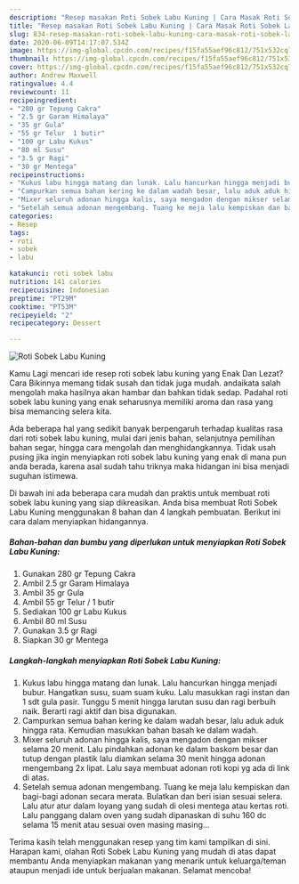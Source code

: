 ```yaml
---
description: "Resep masakan Roti Sobek Labu Kuning | Cara Masak Roti Sobek Labu Kuning Yang Bikin Ngiler"
title: "Resep masakan Roti Sobek Labu Kuning | Cara Masak Roti Sobek Labu Kuning Yang Bikin Ngiler"
slug: 834-resep-masakan-roti-sobek-labu-kuning-cara-masak-roti-sobek-labu-kuning-yang-bikin-ngiler
date: 2020-06-09T14:17:07.534Z
image: https://img-global.cpcdn.com/recipes/f15fa55aef96c812/751x532cq70/roti-sobek-labu-kuning-foto-resep-utama.jpg
thumbnail: https://img-global.cpcdn.com/recipes/f15fa55aef96c812/751x532cq70/roti-sobek-labu-kuning-foto-resep-utama.jpg
cover: https://img-global.cpcdn.com/recipes/f15fa55aef96c812/751x532cq70/roti-sobek-labu-kuning-foto-resep-utama.jpg
author: Andrew Maxwell
ratingvalue: 4.4
reviewcount: 11
recipeingredient:
- "280 gr Tepung Cakra"
- "2.5 gr Garam Himalaya"
- "35 gr Gula"
- "55 gr Telur  1 butir"
- "100 gr Labu Kukus"
- "80 ml Susu"
- "3.5 gr Ragi"
- "30 gr Mentega"
recipeinstructions:
- "Kukus labu hingga matang dan lunak. Lalu hancurkan hingga menjadi bubur. Hangatkan susu, suam suam kuku. Lalu masukkan ragi instan dan 1 sdt gula pasir. Tunggu 5 menit hingga larutan susu dan ragi berbuih naik. Berarti ragi aktif dan bisa digunakan."
- "Campurkan semua bahan kering ke dalam wadah besar, lalu aduk aduk hingga rata. Kemudian masukkan bahan basah ke dalam wadah."
- "Mixer seluruh adonan hingga kalis, saya mengadon dengan mikser selama 20 menit. Lalu pindahkan adonan ke dalam baskom besar dan tutup dengan plastik lalu diamkan selama 30 menit hingga adonan mengembang 2x lipat. Lalu saya membuat adonan roti kopi yg ada di link di atas."
- "Setelah semua adonan mengembang. Tuang ke meja lalu kempiskan dan bagi-bagi adonan secara merata. Bulatkan dan beri isian sesuai selera. Lalu atur atur dalam loyang yang sudah di olesi mentega atau kertas roti. Lalu panggang dalam oven yang sudah dipanaskan di suhu 160 dc selama 15 menit atau sesuai oven masing masing..."
categories:
- Resep
tags:
- roti
- sobek
- labu

katakunci: roti sobek labu 
nutrition: 141 calories
recipecuisine: Indonesian
preptime: "PT29M"
cooktime: "PT53M"
recipeyield: "2"
recipecategory: Dessert

---
```



![Roti Sobek Labu Kuning](https://img-global.cpcdn.com/recipes/f15fa55aef96c812/751x532cq70/roti-sobek-labu-kuning-foto-resep-utama.jpg)

Kamu Lagi mencari ide resep roti sobek labu kuning yang Enak Dan Lezat? Cara Bikinnya memang tidak susah dan tidak juga mudah. andaikata salah mengolah maka hasilnya akan hambar dan bahkan tidak sedap. Padahal roti sobek labu kuning yang enak seharusnya memiliki aroma dan rasa yang bisa memancing selera kita.

Ada beberapa hal yang sedikit banyak berpengaruh terhadap kualitas rasa dari roti sobek labu kuning, mulai dari jenis bahan, selanjutnya pemilihan bahan segar, hingga cara mengolah dan menghidangkannya. Tidak usah pusing jika ingin menyiapkan roti sobek labu kuning yang enak di mana pun anda berada, karena asal sudah tahu triknya maka hidangan ini bisa menjadi suguhan istimewa.




Di bawah ini ada beberapa cara mudah dan praktis untuk membuat roti sobek labu kuning yang siap dikreasikan. Anda bisa membuat Roti Sobek Labu Kuning menggunakan 8 bahan dan 4 langkah pembuatan. Berikut ini cara dalam menyiapkan hidangannya.

<!--inarticleads1-->

##### Bahan-bahan dan bumbu yang diperlukan untuk menyiapkan Roti Sobek Labu Kuning:

1. Gunakan 280 gr Tepung Cakra
1. Ambil 2.5 gr Garam Himalaya
1. Ambil 35 gr Gula
1. Ambil 55 gr Telur / 1 butir
1. Sediakan 100 gr Labu Kukus
1. Ambil 80 ml Susu
1. Gunakan 3.5 gr Ragi
1. Siapkan 30 gr Mentega




<!--inarticleads2-->

##### Langkah-langkah menyiapkan Roti Sobek Labu Kuning:

1. Kukus labu hingga matang dan lunak. Lalu hancurkan hingga menjadi bubur. Hangatkan susu, suam suam kuku. Lalu masukkan ragi instan dan 1 sdt gula pasir. Tunggu 5 menit hingga larutan susu dan ragi berbuih naik. Berarti ragi aktif dan bisa digunakan.
1. Campurkan semua bahan kering ke dalam wadah besar, lalu aduk aduk hingga rata. Kemudian masukkan bahan basah ke dalam wadah.
1. Mixer seluruh adonan hingga kalis, saya mengadon dengan mikser selama 20 menit. Lalu pindahkan adonan ke dalam baskom besar dan tutup dengan plastik lalu diamkan selama 30 menit hingga adonan mengembang 2x lipat. Lalu saya membuat adonan roti kopi yg ada di link di atas.
1. Setelah semua adonan mengembang. Tuang ke meja lalu kempiskan dan bagi-bagi adonan secara merata. Bulatkan dan beri isian sesuai selera. Lalu atur atur dalam loyang yang sudah di olesi mentega atau kertas roti. Lalu panggang dalam oven yang sudah dipanaskan di suhu 160 dc selama 15 menit atau sesuai oven masing masing...




Terima kasih telah menggunakan resep yang tim kami tampilkan di sini. Harapan kami, olahan Roti Sobek Labu Kuning yang mudah di atas dapat membantu Anda menyiapkan makanan yang menarik untuk keluarga/teman ataupun menjadi ide untuk berjualan makanan. Selamat mencoba!
